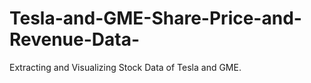 # Tesla-and-GME-Share-Price-and-Revenue-Data-
Extracting and Visualizing Stock Data of Tesla and GME. 
